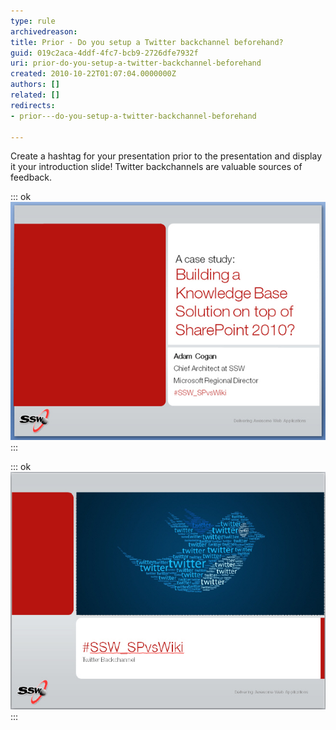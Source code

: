 ```yaml
---
type: rule
archivedreason: 
title: Prior - Do you setup a Twitter backchannel beforehand?
guid: 019c2aca-4ddf-4fc7-bcb9-2726dfe7932f
uri: prior-do-you-setup-a-twitter-backchannel-beforehand
created: 2010-10-22T01:07:04.0000000Z
authors: []
related: []
redirects:
- prior---do-you-setup-a-twitter-backchannel-beforehand

---
```


Create a hashtag for your presentation prior to the presentation and display it your introduction slide! Twitter backchannels are valuable sources of feedback.  
<!--endintro-->


::: ok  
![Figure: A Twitter hashtag allows the attendees to have a backchannel that can be used to talk about your presentation, during your presentation](PPTwit.jpg)  
:::


::: ok  
![Figure: (optional) Midway through the presentation have a slide where you say "Let's see if any questions have arisen"](PPTwit2.jpg)  
:::
